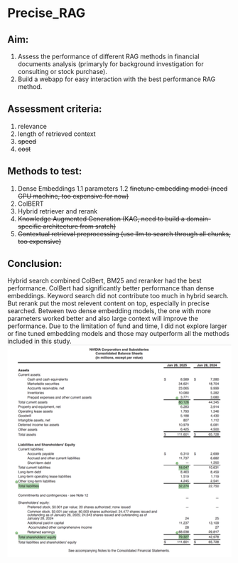# Precise_RAG
## Aim:
1. Assess the performance of different RAG methods in financial documents analysis (primaryly for background investigation for consulting or stock purchase).
2. Build a webapp for easy interaction with the best performance RAG method.

## Assessment criteria:
1. relevance
2. length of retrieved context
3. <s>speed</s>
4. <s>cost</s>

## Methods to test:
1. Dense Embeddings
   1.1 parameters
   1.2 <s>finetune embedding model (need GPU machine, too expensive for now)</s>
2. ColBERT
4. Hybrid retriever and rerank
5. <s>Knowledge Augmented Generation (KAG, need to build a domain-specific architecture from sratch)</s>
6. <s>Contextual retrieval preprocessing (use llm to search through all chunks, too expensive)</s>

## Conclusion:
Hybrid search combined ColBert, BM25 and reranker had the best performance. ColBert had significantly better performance than dense embeddings. Keyword search did not contribute too much in hybrid search. But rerank put the most relevent content on top, especially in precise searched. Between two dense embedding models, the one with more parameters worked better and also large context will improve the performance. Due to the limitation of fund and time, I did not explore larger or fine tuned embedding models and those may outperform all the methods included in this study.
![title](outputs/10kbalancesheet.png)
